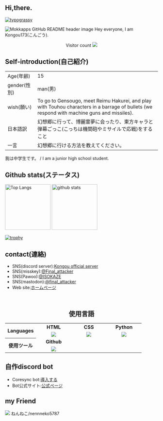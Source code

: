 ## Hi,there.

[![typograssy](https://typograssy.deno.dev/api?text=Kongou173%20)](https://github.com/kawarimidoll/typograssy)

<img src="https://media.discordapp.net/attachments/1242075939538604042/1316040684108648519/l.jpg?ex=675999e5&is=67584865&hm=ad6fe1380c5a61f5ba4d5386077245f169839d8346bb865bfcd189360c118048&=&width=1606&height=904" alt="Mokkapps GitHub README header image">
Hey everyone, I am Kongou173(こんごう).

<p align="center"> 
  Visitor count
  
  <img src="https://profile-counter.glitch.me/kongou173/count.svg" />
</p>

## Self-introduction(自己紹介)

|  |  |
| ---- | ---- |
| Age(年齢) | 15 |
| gender(性別) | man(男) |
| wish(願い) | To go to Gensougo, meet Reimu Hakurei, and play with Touhou characters in a barrage of bullets (we respond with machine guns and missiles).  |
| 日本語訳 | 幻想郷に行って、博麗霊夢に会ったり、東方キャラと弾幕ごっこ(こっちは機関砲やミサイルで応戦)をすること　|
| 一言 | 幻想郷に行ける方法を教えてください。 |


我は中学生です。 / I am a junior high school student.  

## Github stats(ステータス)
<p align="left"> 

  <p align="left"> 
  <img alt="Top Langs" height="150px" src="https://github-readme-stats.vercel.app/api/top-langs/?username=Kongou173&layout=compact&show_icons=true&theme=onedark" />
  <img alt="github stats" height="150px" src="https://github-readme-stats.vercel.app/api?username=Kongou173&layout=compact&theme=onedark&show_icons=ture" />
</p>

[![trophy](https://github-profile-trophy.vercel.app/?username=kongou173&theme=tokyonight&column=7
)](https://github.com/ryo-ma/github-profile-trophy)

## contact(連絡)
- SNS(discord server):[Kongou official server](https://discord.gg/r594PHeNNp)
- SNS(misskey):[@Final_attacker](https://misskey.io/@Final_attacker)
- SNS(Pawoo):[@ISOKAZE](https://pawoo.net/@ISOKAZE)
- SNS(mastodon):[@final_attacker](https://mstdn.jp/@final_attacker)
- Web site:[ホームページ](https://finalattacker1.wordpress.com/)

<br>
<div align="center">
<h2>使用言語</h2>
<table>
    <tr align="center">
        <th rowspan="2">Languages</th>
        <td width="100"><b>HTML</b></td>
        <td width="100"><b>CSS</b></td>
        <td width="100"><b>Python</b></td>
    </tr>
    <tr align="center">
        <td><a href="https://developer.mozilla.org/ja/docs/Web/HTML"><img src="https://skillicons.dev/icons?i=html" /></a></td>
        <td><a href="https://developer.mozilla.org/ja/docs/Web/CSS"><img src="https://skillicons.dev/icons?i=css" /></a></td>
        <td><a href="https://python.org/"><img src="https://skillicons.dev/icons?i=py" /></a></td>
    </tr>
    <tr align="center">
        <th rowspan="2">使用ツール</th>
        <td width="100"><b>Github</b></td>
    </tr>
    <tr align="center">
        <td><a href="https://github.com/"><img src="https://skillicons.dev/icons?i=github" /></a></td>
    </tr>
</table>
</div>


## 自作discord bot
- Coresync bot:[導入する](https://discord.com/oauth2/authorize?client_id=1307237337524342825)
- Bot公式サイト:[公式ページ](https://kongou173.github.io/Coresync-bot/)

## my Friend
<img src="https://avatars.githubusercontent.com/u/95109758?v=4">
ねんねこ/nennneko5787
